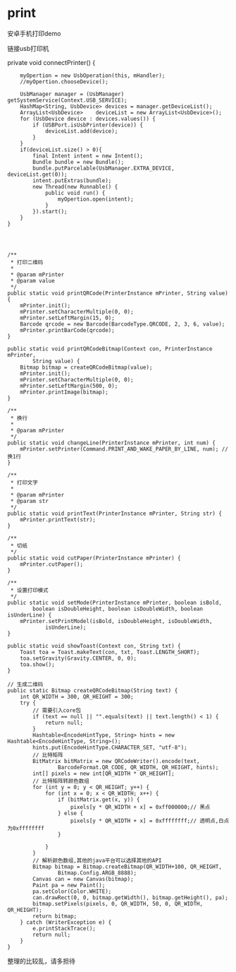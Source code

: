 # print
安卓手机打印demo

链接usb打印机

private void connectPrinter() {
		
		myOpertion = new UsbOperation(this, mHandler);
		//myOpertion.chooseDevice();
	
		UsbManager manager = (UsbManager) getSystemService(Context.USB_SERVICE);
		HashMap<String, UsbDevice> devices = manager.getDeviceList();
		ArrayList<UsbDevice>	deviceList = new ArrayList<UsbDevice>();
		for (UsbDevice device : devices.values()) {
			if (USBPort.isUsbPrinter(device)) {
				deviceList.add(device);
			}
		}
		if(deviceList.size() > 0){
			final Intent intent = new Intent();
			Bundle bundle = new Bundle();
			bundle.putParcelable(UsbManager.EXTRA_DEVICE, deviceList.get(0));
			intent.putExtras(bundle);
			new Thread(new Runnable() {
				public void run() {
					myOpertion.open(intent);
				}
			}).start();
		}
	}




	/**
	 * 打印二维码
	 * 
	 * @param mPrinter
	 * @param value
	 */
	public static void printQRCode(PrinterInstance mPrinter, String value) {
		mPrinter.init();
		mPrinter.setCharacterMultiple(0, 0);
		mPrinter.setLeftMargin(15, 0);
		Barcode qrcode = new Barcode(BarcodeType.QRCODE, 2, 3, 6, value);
		mPrinter.printBarCode(qrcode);
	}

	public static void printQRCodeBitmap(Context con, PrinterInstance mPrinter,
			String value) {
		Bitmap bitmap = createQRCodeBitmap(value);
		mPrinter.init();
		mPrinter.setCharacterMultiple(0, 0);
		mPrinter.setLeftMargin(500, 0);
		mPrinter.printImage(bitmap);
	}

	/**
	 * 换行
	 * 
	 * @param mPrinter
	 */
	public static void changeLine(PrinterInstance mPrinter, int num) {
		mPrinter.setPrinter(Command.PRINT_AND_WAKE_PAPER_BY_LINE, num); // 换1行
	}

	/**
	 * 打印文字
	 * 
	 * @param mPrinter
	 * @param str
	 */
	public static void printText(PrinterInstance mPrinter, String str) {
		mPrinter.printText(str);
	}

	/**
	 * 切纸
	 */
	public static void cutPaper(PrinterInstance mPrinter) {
		mPrinter.cutPaper();
	}

	/**
	 * 设置打印模式
	 */
	public static void setMode(PrinterInstance mPrinter, boolean isBold,
			boolean isDoubleHeight, boolean isDoubleWidth, boolean isUnderLine) {
		mPrinter.setPrintModel(isBold, isDoubleHeight, isDoubleWidth,
				isUnderLine);
	}

	public static void showToast(Context con, String txt) {
		Toast toa = Toast.makeText(con, txt, Toast.LENGTH_SHORT);
		toa.setGravity(Gravity.CENTER, 0, 0);
		toa.show();
	}

	// 生成二维码
	public static Bitmap createQRCodeBitmap(String text) {
		int QR_WIDTH = 300, QR_HEIGHT = 300;
		try {
			// 需要引入core包
			if (text == null || "".equals(text) || text.length() < 1) {
				return null;
			}
			Hashtable<EncodeHintType, String> hints = new Hashtable<EncodeHintType, String>();
			hints.put(EncodeHintType.CHARACTER_SET, "utf-8");
			// 比特矩阵
			BitMatrix bitMatrix = new QRCodeWriter().encode(text,
					BarcodeFormat.QR_CODE, QR_WIDTH, QR_HEIGHT, hints);
			int[] pixels = new int[QR_WIDTH * QR_HEIGHT];
			// 比特矩阵转颜色数组
			for (int y = 0; y < QR_HEIGHT; y++) {
				for (int x = 0; x < QR_WIDTH; x++) {
					if (bitMatrix.get(x, y)) {
						pixels[y * QR_WIDTH + x] = 0xff000000;// 黑点
					} else {
						pixels[y * QR_WIDTH + x] = 0xffffffff;// 透明点,白点为0xffffffff
					}

				}
			}
			// 解析颜色数组,其他的java平台可以选择其他的API
			Bitmap bitmap = Bitmap.createBitmap(QR_WIDTH+100, QR_HEIGHT,
					Bitmap.Config.ARGB_8888);
			Canvas can = new Canvas(bitmap);
			Paint pa = new Paint();
			pa.setColor(Color.WHITE);
			can.drawRect(0, 0, bitmap.getWidth(), bitmap.getHeight(), pa);
			bitmap.setPixels(pixels, 0, QR_WIDTH, 50, 0, QR_WIDTH, QR_HEIGHT);
			return bitmap;
		} catch (WriterException e) {
			e.printStackTrace();
			return null;
		}
	}
  
  整理的比较乱，请多担待
